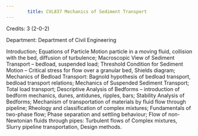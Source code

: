```yaml
---
        title: CVL837 Mechanics of Sediment Transport
---
```

Credits: 3 (2-0-2)

Department: Department of Civil Engineering

Introduction; Equations of Particle Motion particle in a moving fluid, collision with the bed, diffusion of turbulence; Macroscopic View of Sediment Transport – bedload, suspended load; Threshold Condition for Sediment Motion – Critical stress for flow over a granular bed, Shields diagram; Mechanics of Bedload Transport: Bagnold hypothesis of bedload transport, bedload transport relations; Mechanics of Suspended Sediment Transport; Total load transport; Descriptive Analysis of Bedforms – introduction of bedform mechanics, dunes, antidunes, ripples, bars; Stability Analysis of Bedforms; Mechanism of transportation of materials by fluid flow through pipeline; Rheology and classification of complex mixtures; Fundamentals of two-phase flow; Phase separation and settling behaviour; Flow of non-Newtonian fluids through pipes: Turbulent flows of Complex mixtures, Slurry pipeline transportation, Design methods.